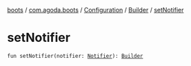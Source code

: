 [boots](../../../index.md) / [com.agoda.boots](../../index.md) / [Configuration](../index.md) / [Builder](index.md) / [setNotifier](./set-notifier.md)

# setNotifier

`fun setNotifier(notifier: `[`Notifier`](../../-notifier/index.md)`): `[`Builder`](index.md)